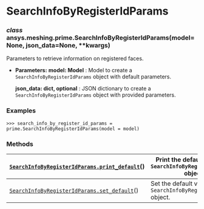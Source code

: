 <!-- vale off -->

<a id="searchinfobyregisteridparams"></a>

# SearchInfoByRegisterIdParams

<a id="ansys.meshing.prime.SearchInfoByRegisterIdParams"></a>

### *class* ansys.meshing.prime.SearchInfoByRegisterIdParams(model=None, json_data=None, \*\*kwargs)

Parameters to retrieve information on registered faces.

* **Parameters:**
  **model: Model**
  : Model to create a `SearchInfoByRegisterIdParams` object with default parameters.

  **json_data: dict, optional**
  : JSON dictionary to create a `SearchInfoByRegisterIdParams` object with provided parameters.

### Examples

```pycon
>>> search_info_by_register_id_params = prime.SearchInfoByRegisterIdParams(model = model)
```

<!-- !! processed by numpydoc !! -->

### Methods

| [`SearchInfoByRegisterIdParams.print_default`](ansys.meshing.prime.SearchInfoByRegisterIdParams.print_default.md#ansys.meshing.prime.SearchInfoByRegisterIdParams.print_default)()   | Print the default values of `SearchInfoByRegisterIdParams` object.   |
|--------------------------------------------------------------------------------------------------------------------------------------------------------------------------------------|----------------------------------------------------------------------|
| [`SearchInfoByRegisterIdParams.set_default`](ansys.meshing.prime.SearchInfoByRegisterIdParams.set_default.md#ansys.meshing.prime.SearchInfoByRegisterIdParams.set_default)()         | Set the default values of the `SearchInfoByRegisterIdParams` object. |
<!-- vale on -->
